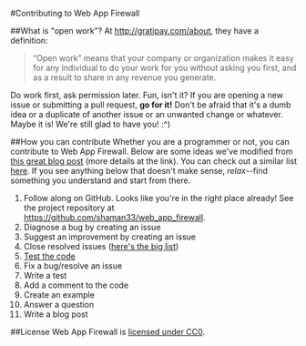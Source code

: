#Contributing to Web App Firewall

##What is "open work"?
At http://gratipay.com/about, they have a definition:

> “Open work” means that your company or organization makes it easy for any individual to do your work for you without asking you first, and as a result to share in any revenue you generate. 

Do work first, ask permission later. Fun, isn't it? If you are opening a new issue or submitting a pull request, **go for it!** Don't be afraid that it's a dumb idea or a duplicate of another issue or an unwanted change or whatever. Maybe it is! We're still glad to have you! :^)


##How you can contribute
Whether you are a programmer or not, you can contribute to Web App Firewall. Below are some ideas we've modified from [this great blog post](http://blog.smartbear.com/programming/14-ways-to-contribute-to-open-source-without-being-a-programming-genius-or-a-rock-star/) (more details at the link). You can check out a similar list [here](http://24pullrequests.com/contributing). If you see anything below that doesn't make sense, _relax_--find something you understand and start from there.

1. Follow along on GitHub. Looks like you're in the right place already! See the project repository at https://github.com/shaman33/web_app_firewall.
1. Diagnose a bug by creating an issue
1. Suggest an improvement by creating an issue
1. Close resolved issues ([here's the big list](https://github.com/shaman33/web_app_firewall/issues))
1. [Test the code](https://github.com/shaman33/web_app_firewall/blob/master/README.md)
1. Fix a bug/resolve an issue
1. Write a test
1. Add a comment to the code
1. Create an example
1. Answer a question
1. Write a blog post

##License
Web App Firewall is [licensed under CC0](https://github.com/shaman33/web_app_firewall/blob/master/COPYING).

